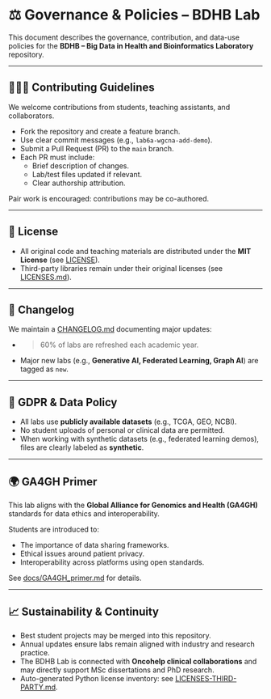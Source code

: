# ⚖️ Governance & Policies – BDHB Lab

This document describes the governance, contribution, and data-use policies for the **BDHB – Big Data in Health and Bioinformatics Laboratory** repository.

---

## 🧑‍🤝‍🧑 Contributing Guidelines
We welcome contributions from students, teaching assistants, and collaborators.

- Fork the repository and create a feature branch.  
- Use clear commit messages (e.g., `lab6a-wgcna-add-demo`).  
- Submit a Pull Request (PR) to the `main` branch.  
- Each PR must include:
  - Brief description of changes.  
  - Lab/test files updated if relevant.  
  - Clear authorship attribution.  

Pair work is encouraged: contributions may be co-authored.

---

## 📜 License
- All original code and teaching materials are distributed under the **MIT License** (see [LICENSE](LICENSE)).  
- Third-party libraries remain under their original licenses (see [LICENSES.md](LICENSES.md)).  

---

## 📓 Changelog
We maintain a [CHANGELOG.md](docs/changelog.md) documenting major updates:  
- >60% of labs are refreshed each academic year.  
- Major new labs (e.g., **Generative AI, Federated Learning, Graph AI**) are tagged as `new`.  

---

## 🔐 GDPR & Data Policy
- All labs use **publicly available datasets** (e.g., TCGA, GEO, NCBI).  
- No student uploads of personal or clinical data are permitted.  
- When working with synthetic datasets (e.g., federated learning demos), files are clearly labeled as **synthetic**.  

---

## 🌍 GA4GH Primer
This lab aligns with the **Global Alliance for Genomics and Health (GA4GH)** standards for data ethics and interoperability.  

Students are introduced to:
- The importance of data sharing frameworks.  
- Ethical issues around patient privacy.  
- Interoperability across platforms using open standards.  

See [docs/GA4GH_primer.md](docs/GA4GH_primer.md) for details.

---

## 📈 Sustainability & Continuity
- Best student projects may be merged into this repository.  
- Annual updates ensure labs remain aligned with industry and research practice.  
- The BDHB Lab is connected with **Oncohelp clinical collaborations** and may directly support MSc dissertations and PhD research.
- Auto-generated Python license inventory: see [LICENSES-THIRD-PARTY.md](LICENSES-THIRD-PARTY.md).
